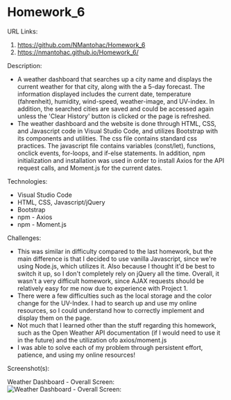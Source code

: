 # Homework_6

URL Links:
  1) https://github.com/NMantohac/Homework_6
  2) https://nmantohac.github.io/Homework_6/
  
Description:
  - A weather dashboard that searches up a city name and displays the current weather for that city, along with the a 5-day forecast.
    The information displayed includes the current date, temperature (fahrenheit), humidity, wind-speed, weather-image, and UV-index.
    In addition, the searched cities are saved and could be accessed again unless the 'Clear History' button is clicked or the page is
    refreshed.
  - The weather dashboard and the website is done through HTML, CSS, and Javascript code in Visual Studio Code, and utilizes
    Bootstrap with its components and utilities. The css file contains standard css practices. The javascript file contains variables 
    (const/let), functions, onclick events, for-loops, and if-else statements. In addition, npm initialization and installation was used
    in order to install Axios for the API request calls, and Moment.js for the current dates. 
  
 Technologies:
  - Visual Studio Code
  - HTML, CSS, Javascript/jQuery
  - Bootstrap
  - npm - Axios
  - npm - Moment.js
  
  Challenges:
  - This was similar in difficulty compared to the last homework, but the main difference is that I decided to use vanilla Javascript,
    since we're using Node.js, which utilizes it. Also because I thought it'd be best to switch it up, so I don't completely rely on
    jQuery all the time. Overall, it wasn't a very difficult homework, since AJAX requests should be relatively easy for me now due
    to experience with Project 1.
  - There were a few difficulties such as the local storage and the color change for the UV-Index. I had to search up and use my online
    resources, so I could understand how to correctly implement and display them on the page. 
  - Not much that I learned other than the stuff regarding this homework, such as the Open Weather API documentation (if I would need
    to use it in the future) and the utilization ofo axios/moment.js
  - I was able to solve each of my problem through persistent effort, patience, and using my online resources!
    
  Screenshot(s):
  
  Weather Dashboard - Overall Screen:
  ![Weather Dashboard - Overall Screen:](https://puu.sh/FwSSS/9f9eb511cd.png)
  
